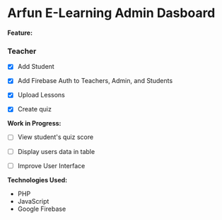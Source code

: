 # Arfun E-Learning Admin Dasboard #

**Feature:**
### Teacher
- [x] Add Student
- [x] Add Firebase Auth to Teachers, Admin, and Students
- [x] Upload Lessons 
- [x] Create quiz


**Work in Progress:**
- [ ] View student's quiz score
- [ ] Display users data in table
- [ ] Improve User Interface


**Technologies Used:**
- PHP 
- JavaScript
- Google Firebase
